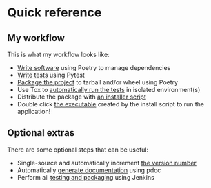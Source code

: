 # Quick reference

## My workflow

This is what my workflow looks like:

- [Write software](dev.md) using Poetry to manage dependencies
- [Write tests](write-tests.md) using Pytest
- [Package the project](package.md) to tarball and/or wheel using Poetry
- Use Tox to [automatically run the tests](run-tests.md) in isolated environment(s)
- Distribute the package with [an installer script](install.md)
- Double click [the executable](install.md) created by the install script to run the application!

## Optional extras
There are some optional steps that can be useful:

- Single-source and automatically increment [the version number](versions.md)
- Automatically [generate documentation](docs.md) using pdoc
- Perform all [testing and packaging](jenkins.md) using Jenkins